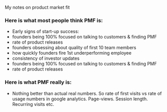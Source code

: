 My notes on product market fit <!--more-->

### Here is what most people think PMF is:
- Early signs of start-up success:
- founders being 100% focused on talking to customers & finding PMF
- rate of product releases
- founders obsessing about quality of first 10 team members
- how quickly founders fire 1st underperforming employee
- consistency of investor updates
- founders being 100% focused on talking to customers & finding PMF
- rate of product releases

### Here is what PMF really is:
- Nothing better than actual real numbers. So rate of first visits vs rate of usage numbers in google analytics. Page-views. Session length. Recurring visits etc.
